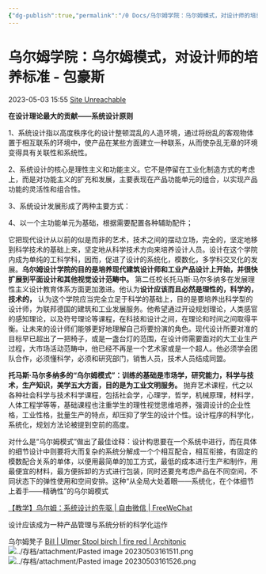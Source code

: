 ```yaml
---
{"dg-publish":true,"permalink":"/0 Docs/乌尔姆学院：乌尔姆模式，对设计师的培养标准 - 包豪斯/","created":"2023-05-03T15:54:56.022+08:00","updated":"2023-05-29T21:08:50.512+08:00"}
---
```


# 乌尔姆学院：乌尔姆模式，对设计师的培养标准 - 包豪斯

2023-05-03 15:55 
[Site Unreachable](https://www.sohu.com/a/414554348_661854)

**在设计理论最大的贡献——系统设计原则**

1、系统设计指以高度秩序化的设计整顿混乱的人造环境，通过将纷乱的客观物体置于相互联系的环境中，使产品在某些方面建立一种联系，从而使杂乱无章的环境变得具有关联性和系统性。

2、系统设计的核心是理性主义和功能主义。它不是停留在工业化制造方式的考虑上，而是对功能主义的扩充和发展，主要表现在产品功能单元的组合，以实现产品功能的灵活性和组合性。

3、系统设计发展形成了两种主要方式：

4、以一个主功能单元为基础，根据需要配置各种辅助配件；



它把现代设计从以前的似是而非的艺术，技术之间的摆动立场，完全的，坚定地移到科学技术的基础上来，坚定地从科学技术方向来培养设计人员。设计在这个学院内成为单纯的工科学科，因而，促进了设计的系统化，模数化，多学科交叉化的发展。**乌尔姆设计学院的目的是培养现代建筑设计师和工业产品设计上开始，并很快扩展到平面设计和其他视觉设计范畴中。**
第二任校长托马斯·马尔多纳多在发展理性主义设计教育体系方面更加激进。他认为**设计应该而且必然是理性的，科学的，技术的，** 认为这个学院应当完全立足于科学的基础上，目的是要培养出科学型的设计师，为联邦德国的建筑和工业发展服务。他希望通过开设规划理论，人类感官的感知理论，以及符号理论等课程，在科技和设计之间，在理论和时间之间取得平衡。让未来的设计师们能够更好地理解自己将要扮演的角色。现代设计所要对准的目标早已超出了一把椅子，或是一盏台灯的范围，在设计师需要面对的大工业生产过程，大市场活动范畴中，他已经不再是一个艺术家或是一个超人。他必须学会团队合作，必须懂科学，必须和研究部门，销售人员，技术人员结成同盟。

**托马斯·马尔多纳多的“乌尔姆模式”：训练的基础是市场学，研究能力，科学与技术，生产知识，美学五大方面，目的是为工业文明服务。** 抛弃艺术课程，代之以各种社会科学与技术科学课程，包括社会学，心理学，哲学，机械原理，材料学，人体工程学等等，基础课程也注重学生的理性视觉思维培养，强调设计的企业性格，工业性格，批量生产的特点，却压抑了学生的设计个性。设计程序的科学化，系统化，规划方法论被提到空前的高度。

对什么是“乌尔姆模式”做出了最佳诠释：设计构思要在一个系统中进行，而在具体的细节设计中则要将大而复杂的系统分解成一个个相互配合，相互衔接，有固定的模数配合关系的单体，以便用最简单的加工方式，最低的成本进行生产和制作，用最便宜的材料，最方便拆卸的方式进行包装，同时还要充考虑产品在不同空间，不同状态下的弹性使用和空间安排。这种“从全局大处着眼——系统化，在个体细节上着手——精确性”的乌尔姆模式

[【教学】乌尔姆：系统设计的先驱 | 自由微信 | FreeWeChat](https://freewechat.com/a/MzA5NjAxMDgwOA==/2652415500/1)

设计应该成为一种产品管理与系统分析的科学化运作

乌尔姆凳子 [Bill | Ulmer Stool birch | fire red | Architonic](https://www.architonic.com/en/product/wb-form-ag-bill-ulmer-stool-birch-fire-red/1237956)
![../存档/attachment/Pasted image 20230503161511.png](/img/user/%E5%AD%98%E6%A1%A3/attachment/Pasted%20image%2020230503161511.png)
![../存档/attachment/Pasted image 20230503161526.png](/img/user/%E5%AD%98%E6%A1%A3/attachment/Pasted%20image%2020230503161526.png)